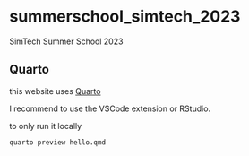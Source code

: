 # summerschool_simtech_2023
SimTech Summer School 2023


## Quarto
this website uses [Quarto](https://quarto.org/)

I recommend to use the VSCode extension or RStudio.

to only run it locally
```bash
quarto preview hello.qmd
```
